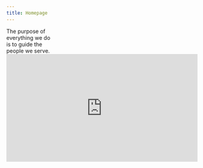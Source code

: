 ```yaml
---
title: Homepage
---
```


<title-block>
The purpose of<br>
everything we do<br>
<span>is to guide the<br>
people we serve.</span>
</title-block>

<grid background="black-white">
<column lg="16">

<iframe title="IBM Design sizzle video" src="https://player.vimeo.com/video/304672438?muted=1&autoplay=1&loop=1?title=0&byline=0&portrait=0?color=ff0000" width="500" height="281" frameborder="0" webkitallowfullscreen mozallowfullscreen allowfullscreen />

<!--<iframe title="IBM Design sizzle video" src="https://player.vimeo.com/video/293453905?muted=1&autoplay=1&loop=1?title=0&byline=0&portrait=0?color=ff0000" width="500" height="281" frameborder="0" webkitallowfullscreen mozallowfullscreen allowfullscreen />-->

</column>
</grid>

<grid background="gray-10">
<column lg="8" md="5">

<p size="xl">When we blend human-centered design practices with time-tested business acumen, the results speak for themselves.</p>

<icon name="PlexArrowDown"></icon>

</column>
</grid>

<grid background="gray-10">
<column lg="16">

<hr>

</column>
<column lg="4">

### Featured outcomes

</column>

<column lg="4" md="4">

<tile title_size="small" 
    href="/impact/quantum"
    caption="impact/quantum"
    title="Gallery: Quantum computing">
<img src="images/Image_1.png" alt="" />
</tile>

</column>
<column lg="4" md="4">

<tile title_size="small" 
    href="https://www.youtube.com/watch?v=yrI8S1906Ug"
    caption="Youtube"
    title="Video: Building a security operations center on wheels">
<img src="images/Image_2.png" alt=""/>
</tile>

</column>
<column lg="4" md="4" offset_lg="0"  offset_md="4">

<tile title_size="small" 
    href="https://qz.com/1124664/ibm-plex-with-its-first-ever-custom-corporate-font-ibm-is-freeing-itself-from-the-tyranny-of-helvetica/"
    caption="Quartz"
    title="The business case for an open-source font">
<img src="images/Image_3.png" alt=""/>
</tile>

</column>
<column lg="4" offset_lg="12" text_align="right">

[View more](/impact)

</column>

</grid>
